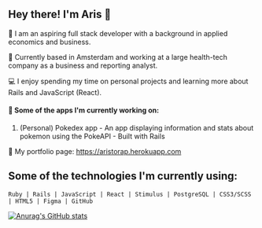 ## Hey there! I'm Aris 👋
:raising_hand: I am an aspiring full stack developer with a background in applied economics and business.

:round_pushpin: Currently based in Amsterdam and working at a large health-tech company as a business and reporting analyst. 

:computer: I enjoy spending my time on personal projects and learning more about Rails and JavaScript (React).

#### :pushpin: Some of the apps I'm currently working on:
1. (Personal) Pokedex app - An app displaying information and stats about pokemon using the PokeAPI - Built with Rails

:bookmark: My portfolio page: https://aristorap.herokuapp.com

## Some of the technologies I'm currently using:
    Ruby | Rails | JavaScript | React | Stimulus | PostgreSQL | CSS3/SCSS | HTML5 | Figma | GitHub

[![Anurag's GitHub stats](https://github-readme-stats.vercel.app/api?username=aristorap&count_private=true&theme=darcula)](https://github.com/anuraghazra/github-readme-stats)
<!--
**AristoRap/aristorap** is a ✨ _special_ ✨ repository because its `README.md` (this file) appears on your GitHub profile.


Here are some ideas to get you started:

- 🔭 I’m currently working on ...
- 🌱 I’m currently learning ...
- 👯 I’m looking to collaborate on ...
- 🤔 I’m looking for help with ...
- 💬 Ask me about ...
- 📫 How to reach me: ...
- 😄 Pronouns: ...
- ⚡ Fun fact: ...
-->
